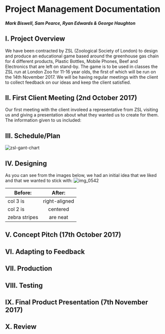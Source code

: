# Project Management Documentation
##### Mark Biswell, Sam Pearce, Ryan Edwards & George Haughton

## I. Project Overview
We have been contracted by ZSL (Zoological Society of London) to design and produce an educational game based around the greenhouse gas chain for 4 different products, Plastic Bottles, Mobile Phones, Beef and Electronics that are left on stand-by. The game is to be used in classes the ZSL run at London Zoo for 11-16 year olds, the first of which will be run on the 14th November 2017. We will be having regular meetings with the client to collect feedback on our ideas and keep the client satisfied.

## II. First Client Meeting (2nd October 2017)
Our first meeting with the client involeed a representative from ZSL visiting us and giving a presentation about what they wanted us to create for them. The information given to us included:

## III. Schedule/Plan
![zsl-gant-chart](https://user-images.githubusercontent.com/31927590/32982650-aa66be46-cc7f-11e7-812b-7c7ca76f7c94.PNG)

## IV. Designing
As you can see from the images below, we had an initial idea that we liked and that we wanted to stick with: 
![img_0542](https://user-images.githubusercontent.com/31927590/32982722-cfd365de-cc80-11e7-98b0-13f2187c9d9e.jpg "Concept Drawing")

| Before:        | After:           |
| -------------- |:----------------:|
| col 3 is       | right-aligned    |
| col 2 is       | centered         |
| zebra stripes  | are neat         |

## V. Concept Pitch (17th October 2017)

## VI. Adapting to Feedback

## VII. Production

## VIII. Testing

## IX. Final Product Presentation (7th November 2017)

## X. Review
